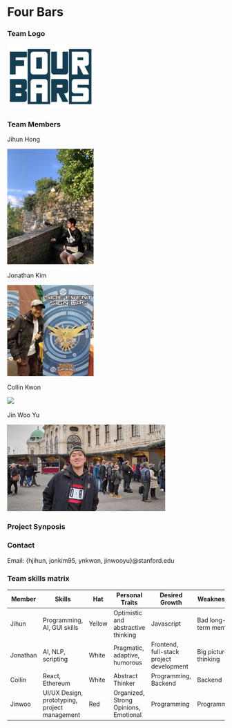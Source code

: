 # Four Bars

### Team Logo
<img src="./imgs/Logo_transparent.png" width="200">

### Team Members
Jihun Hong

<img src="./imgs/Hong_Profile_Pic.jpg" width="200" class="rotateimg90">

Jonathan Kim

<img src="./imgs/Kim_Profile_Pic.jpg" width="200">

Collin Kwon

<img src="./imgs/Kwon_Profile_Pic.jpg" width="200">

Jin Woo Yu

<img src="./imgs/Yu_Profile_Pic.jpg" height="200">


### Project Synposis

### Contact
Email:
{hjihun, jonkim95, ynkwon, jinwooyu}@stanford.edu

### Team skills matrix
Member | Skills | Hat | Personal Traits | Desired Growth | Weaknesses
--- | --- | --- | --- | --- | ---
Jihun | Programming, AI, GUI skills | Yellow | Optimistic and abstractive thinking | Javascript | Bad long-term memory
Jonathan | AI, NLP, scripting | White | Pragmatic, adaptive, humorous | Frontend, full-stack project development | Big picture thinking
Collin | React, Ethereum | White | Abstract Thinker | Programming, Backend | Backend
Jinwoo | UI/UX Design, prototyping, project management | Red | Organized, Strong Opinions, Emotional | Programming | Programming
